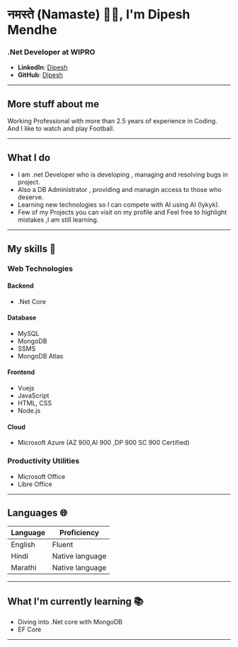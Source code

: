 
# नमस्ते (Namaste) 🙏🏻, I'm Dipesh Mendhe

### .Net Developer at WIPRO

- **LinkedIn**: [Dipesh](https://www.linkedin.com/in/dipesh-mendhe/)
- **GitHub**: [Dipesh](https://github.com/DipDM)
---

## More stuff about me
Working Professional with more than 2.5 years of experience in Coding.
And I like to watch and play Football.  

---

## What I do
- I am .net Developer who is developing , managing and resolving bugs in project.
- Also a DB Administrator , providing and managin access to those who deserve.
- Learning new technologies so I can compete with AI using AI (Iykyk).
- Few of my Projects you can visit on my profile and Feel free to highlight mistakes ,I am still learning.

---

## My skills 📜

### Web Technologies

#### Backend
- .Net Core

#### Database
- MySQL
- MongoDB
- SSMS
- MongoDB Atlas

#### Frontend
- Vuejs
- JavaScript 
- HTML, CSS
- Node.js 

#### Cloud
- Microsoft Azure (AZ 900,AI 900 ,DP 900 SC 900 Certified)

### Productivity Utilities
- Microsoft Office
- Libre Office

---

## Languages 🌐

| Language  | Proficiency                     |
|-----------|---------------------------------|
| English   | Fluent            |
| Hindi    | Native language            |
| Marathi     | Native language                 |

---

## What I'm currently learning 📚
- Diving into .Net core with MongoDB
- EF Core

---

